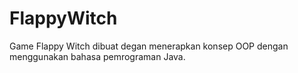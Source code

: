 # FlappyWitch
Game Flappy Witch dibuat degan menerapkan konsep OOP dengan menggunakan bahasa pemrograman Java.
